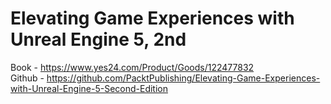 # Elevating Game Experiences with Unreal Engine 5, 2nd

Book - https://www.yes24.com/Product/Goods/122477832  
Github - https://github.com/PacktPublishing/Elevating-Game-Experiences-with-Unreal-Engine-5-Second-Edition
